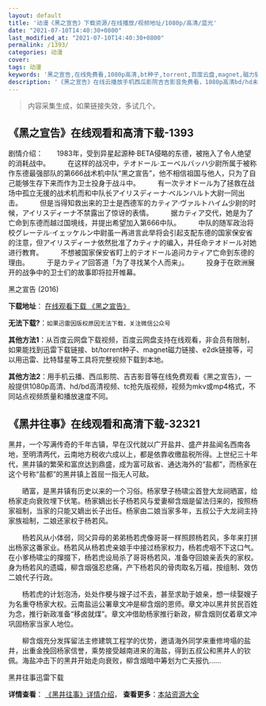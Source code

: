 ```yaml
---
layout: default
title: '动漫《黑之宣告》下载资源/在线播放/视频地址/1080p/高清/蓝光'
date: "2021-07-10T14:40:30+0800"
last_modified_at: "2021-07-10T14:40:30+0800"
permalink: /1393/
categories: 动漫
cover:
tags: 动漫
keywords: '黑之宣告,在线免费看,1080p高清,bt种子,torrent,百度云盘,magnet,磁力链,迅雷下载资源'
description: '《黑之宣告》在线云播放手机西瓜影院吉吉影音免费看，1080p高清bd/hd未删减完整版和tc抢先枪版，mkv/mp4格式，附带bt/torrent种子、magnet/磁力链、百度云盘、网盘资源迅雷下载链接'
---
```


>内容采集生成，如果链接失效，多试几个。


## 《黑之宣告》在线观看和高清下载-1393

剧情介绍：　　1983年，受到异星起源种·BETA侵略的东德，被拖入了令人绝望的消耗战中。  　　在这样的战况中，テオドール·エーベルバッハ少尉所属于被称作东德最强部队的第666战术机中队“黑之宣告”，他不相信祖国与他人，只为了自己能够生存下来而作为卫士投身于战斗中。  　　有一次テオドール为了拯救在战场中孤立无援的战术机而和中队长アイリスディーナ·ベルンハルト大尉一同出击。  　　但是当得知救出来的卫士是西德军的カティア·ヴァルトハイム少尉的时候，アイリスディーナ不禁露出了惊讶的表情。  　　据カティア交代，她是为了亡命到东德而越过国境线，并提出希望加入第666中队。  　　中队的随军政治将校グレーテル·イェッケルン中尉虽一再进言此举将会引起支配东德的国家保安省的注意，但アイリスディーナ依然批准了カティナ的编入，并任命テオドール对她进行教育。  　　不想被国家保安省盯上的テオドール追问カティア亡命到东德的理由。  　　于是カティア回答道「为了寻找某个人而来」。  　　投身于在欧洲展开的战争中的卫士们的故事即将拉开帷幕。


黑之宣告 (2016)

**下载地址**： [在线观看下载 《黑之宣告》](https://www.btbtdy.me/btdy/dy7406.html) 


**无法下载?**：`如果迅雷因版权原因无法下载，关注微信公众号 `

**其他方法1**：从百度云网盘下载视频，百度云网盘支持在线观看，非会员有限制，如果能找到迅雷下载链接、bt/torrent种子、magnet磁力链接、e2dk链接等，可以用迅雷、比特彗星等工具将完整视频下载到本地。

**其他方法2**：用手机云播、西瓜影院、吉吉影音等在线免费观看《黑之宣告》，一般提供1080p高清、hd/bd高清视频、tc抢先版视频，视频为mkv或mp4格式，不同站点视频质量和播放速度不同。


## 《黑井往事》在线观看和高清下载-32321

黑井，一个写满传奇的千年古镇，早在汉代就以广开盐井、盛产井盐闻名西南各地，至明清两代，云南地方税收六成以上，都是依靠收缴盐税所得。上世纪三十年代，黑井镇的繁荣和富庶达到鼎盛，成为富可敌省、通达海外的&ldquo;盐都”，而杨家在这个号称“盐都”的黑井镇上首屈一指无人可敌。</p>　　晒富，是黑井镇有历史以来的一个习俗。杨家孽子杨啸尘首登大龙祠晒富，给杨家走向衰败埋下伏笔。杨家嫡出长子杨若风与爱妻柳含烟是留法归来的，按照杨家祖制，当家的只能又嫡出长子出任。杨家由二娘当家多年，五叔公于大龙祠主持家族祖制，二娘还家权于杨若风。</p>　　杨若风从小体弱，同父异母的弟弟杨若虎像哥哥一样照顾杨若风，多年来打拼出杨家这番家业。杨若风从杨若虎亲娘手中接过杨家权力，杨若虎咽不下这口气。在小爹杨啸尘的撺掇下，杨若虎设局杀了哥哥杨若风，准备夺回娘亲丢失的家权。身为杨若风的遗孀，柳含烟强忍悲痛，产下杨若风的骨肉取名万福，按组制、效仿二娘代子行政。</p>　　杨若虎的计划泡汤，处处作梗与嫂子过不去，甚至求助于娘亲，想一续娶嫂子为名重夺杨家大权。云南盐运公署章文冲是柳含烟的恩师。章文冲以黑井贫民百姓为念，推行新政准备“移卤就煤”。章文冲借助杨家推行新政，柳含烟则仗着章文冲巩固杨家当家人地位。</p>　　柳含烟充分发挥留法主修建筑工程学的优势，邀请海外同学来重修垮塌的盐井，出重金挽回杨家信誉，乘势接受越南进来的海盐，得到五叔公和黑井人的钦佩。海盐冲击下的黑井开始走向衰败，柳含烟暗中筹划为亡夫报仇……


黑井往事迅雷下载

**详情查看**： [《黑井往事》详情介绍](/movie/32321/)， **查看更多**：[本站资源大全](/movie/t/all/)

